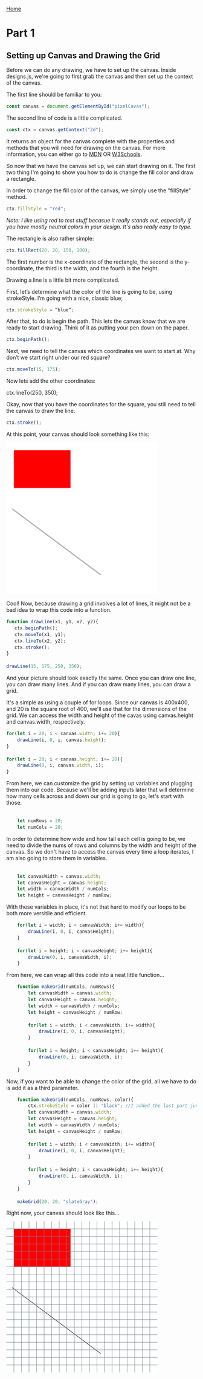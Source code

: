 [Home](../README.md)

# Part 1

## Setting up Canvas and Drawing the Grid

Before we can do any drawing, we have to set up the canvas. Inside designs.js, we're going to first grab the canvas and then set up the context of the canvas.

The first line should be familiar to you:

```javascript
const canvas = document.getElementById("pixelCavas");
```

The second line of code is a little complicated. 

```javascript
const ctx = canvas.getContext("2d");
```

It returns an object for the canvas complete with the properties and methods that you will need for drawing on the canvas. For more information, you can either go to [MDN](https://developer.mozilla.org/en-US/docs/Web/API/HTMLCanvasElement/getContext) OR [W3Schools](https://www.w3schools.com/tags/ref_canvas.asp).

So now that we have the canvas set up, we can start drawing on it. The first two thing I'm going to show you how to do is change the fill color and draw a rectangle.

In order to change the fill color of the canvas, we simply use the "fillStyle" method.

```javascript
ctx.fillStyle = "red";
```

*Note: I like using red to test stuff becasue it really stands out, especially if you have mostly neutral colors in your design. It's also really easy to type.*

The rectangle is also rather simple:

```javascript
ctx.fillRect(20, 20, 150, 100);
```

The first number is the x-coordinate of the rectangle, the second is the y-coordinate, the third is the width, and the fourth is the height.

Drawing a line is a little bit more complicated.

First, let’s determine what the color of the line is going to be, using strokeStyle. I’m going with a nice, classic blue;

```javascript
ctx.strokeStyle = “blue”;
```

After that, to do is begin the path. This lets the canvas know that we are ready to start drawing. Think of it as putting your pen down on the paper.

```javascript
ctx.beginPath();
```

Next, we need to tell the canvas which coordinates we want to start at. Why don’t we start right under our red square?

```javascript
ctx.moveTo(15, 175);
```

Now lets add the other coordinates:

ctx.lineTo(250, 350);

Okay, now that you have the coordinates for the square, you still need to tell the canvas to draw the line.

```javascript
ctx.stroke();
```

At this point, your canvas should look something like this:

![First Canvas](canvas1.png)

Cool! Now, because drawing a grid involves a lot of lines, it might not be a bad idea to wrap this code into a function.

```javascript
function drawLine(x1, y1, x2, y2){
   ctx.beginPath();
   ctx.moveTo(x1, y1);
   ctx.lineTo(x2, y2);
   ctx.stroke();
}

drawLine(15, 175, 250, 350);
```

And your picture should look exactly the same. Once you can draw one line, you can draw many lines. And if you can draw many lines, you can draw a grid.

It's a simple as using a couple of for loops. Since our canvas is 400x400, and 20 is the square root of 400, we'll use that for the dimensions of the grid. We can access the width and height of the cavas using canvas.height and canvas.width, respectively.

```javascript
for(let i = 20; i < canvas.width; i+= 20){
    drawLine(i, 0, i, canvas.height);
}

for(let i = 20; i < canvas.height; i+= 20){
    drawLine(0, i, canvas.width, i);
}
```

From here, we can customize the grid by setting up variables and plugging them into our code. Because we'll be adding inputs later that will determine how many cells across and down our grid is going to go, let's start with those.

```javascript

    let numRows = 20;
    let numCols = 20;

```

In order to determine how wide and how tall each cell is going to be, we need to divide the nums of rows and columns by the width and height of the canvas. So we don't have to access the canvas every time a loop iterates, I am also going to store them in variables.

```javascript

    let canvasWidth = canvas.width;
    let canvasHeight = canvas.height;
    let width = canvasWidth / numCols;
    let height = canvasHeight / numRow;

```

With these variables in place, it's not that hard to modify our loops to be both more versitile and efficient.

```javascript
    for(let i = width; i < canvasWidth; i+= width){
        drawLine(i, 0, i, canvasHeight);
    }

    for(let i = height; i < canvasHeight; i+= height){
        drawLine(0, i, canvasWidth, i);
    }
```


From here, we can wrap all this code into a neat little function...

```javascript
    function makeGrid(numCols, numRows){
        let canvasWidth = canvas.width;
        let canvasHeight = canvas.height;
        let width = canvasWidth / numCols;
        let height = canvasHeight / numRow;

        for(let i = width; i < canvasWidth; i+= width){
            drawLine(i, 0, i, canvasHeight);
        }

        for(let i = height; i < canvasHeight; i+= height){
            drawLine(0, i, canvasWidth, i);
        }
    }

```

Now, if you want to be able to change the color of the grid, all we have to do is add it as a third parameter.

```javascript
    function makeGrid(numCols, numRows, color){
        ctx.strokeStyle = color || "black"; //I added the last part just in
        let canvasWidth = canvas.width;
        let canvasHeight = canvas.height;
        let width = canvasWidth / numCols;
        let height = canvasHeight / numRow;

        for(let i = width; i < canvasWidth; i+= width){
            drawLine(i, 0, i, canvasHeight);
        }

        for(let i = height; i < canvasHeight; i+= height){
            drawLine(0, i, canvasWidth, i);
        }
    }

    makeGrid(20, 20, "slateGray");

```

Right now, your canvas should look like this...

![canvas #2](canvas2.png)